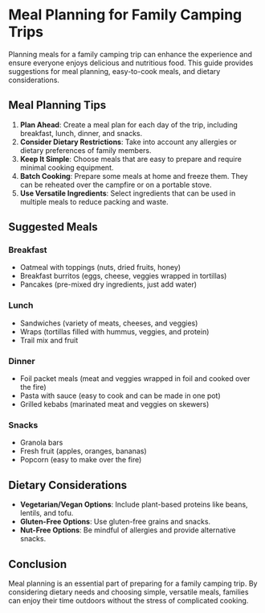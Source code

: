 # Meal Planning for Family Camping Trips

Planning meals for a family camping trip can enhance the experience and ensure everyone enjoys delicious and nutritious food. This guide provides suggestions for meal planning, easy-to-cook meals, and dietary considerations.

## Meal Planning Tips

1. **Plan Ahead**: Create a meal plan for each day of the trip, including breakfast, lunch, dinner, and snacks.
2. **Consider Dietary Restrictions**: Take into account any allergies or dietary preferences of family members.
3. **Keep It Simple**: Choose meals that are easy to prepare and require minimal cooking equipment.
4. **Batch Cooking**: Prepare some meals at home and freeze them. They can be reheated over the campfire or on a portable stove.
5. **Use Versatile Ingredients**: Select ingredients that can be used in multiple meals to reduce packing and waste.

## Suggested Meals

### Breakfast
- Oatmeal with toppings (nuts, dried fruits, honey)
- Breakfast burritos (eggs, cheese, veggies wrapped in tortillas)
- Pancakes (pre-mixed dry ingredients, just add water)

### Lunch
- Sandwiches (variety of meats, cheeses, and veggies)
- Wraps (tortillas filled with hummus, veggies, and protein)
- Trail mix and fruit

### Dinner
- Foil packet meals (meat and veggies wrapped in foil and cooked over the fire)
- Pasta with sauce (easy to cook and can be made in one pot)
- Grilled kebabs (marinated meat and veggies on skewers)

### Snacks
- Granola bars
- Fresh fruit (apples, oranges, bananas)
- Popcorn (easy to make over the fire)

## Dietary Considerations

- **Vegetarian/Vegan Options**: Include plant-based proteins like beans, lentils, and tofu.
- **Gluten-Free Options**: Use gluten-free grains and snacks.
- **Nut-Free Options**: Be mindful of allergies and provide alternative snacks.

## Conclusion

Meal planning is an essential part of preparing for a family camping trip. By considering dietary needs and choosing simple, versatile meals, families can enjoy their time outdoors without the stress of complicated cooking.